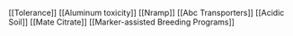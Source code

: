 [[Tolerance]]
[[Aluminum toxicity]]
[[Nramp]]
[[Abc Transporters]]
[[Acidic Soil]]
[[Mate Citrate]]
[[Marker-assisted Breeding Programs]]

